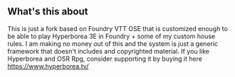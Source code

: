 ## What's this about  

This is just a fork based on Foundry VTT OSE that is customized enough to be able to play Hyperborea 3E in Foundry + some of my custom house rules. I am making no money out of this and the system is just a generic framework that doesn't includes and copyrighted material. If you like Hyperborea and OSR Rpg, consider supporting it by buying it here 
https://www.hyperborea.tv/
